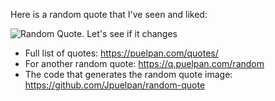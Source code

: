 Here is a random quote that I've seen and liked:

![Random Quote. Let's see if it changes](https://q.puelpan.com/random?s=15)

- Full list of quotes: https://puelpan.com/quotes/
- For another random quote: https://q.puelpan.com/random
- The code that generates the random quote image: https://github.com/Jpuelpan/random-quote
